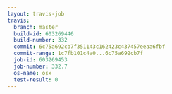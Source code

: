 ```yaml
---
layout: travis-job
travis:
  branch: master
  build-id: 603269446
  build-number: 332
  commit: 6c75a692cb7f351143c162423c437457eeaa6fbf
  commit-range: 1c7fb101c4a0...6c75a692cb7f
  job-id: 603269453
  job-number: 332.7
  os-name: osx
  test-result: 0
---
```

